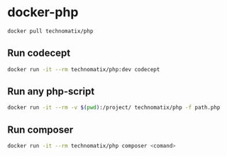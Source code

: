 # docker-php

```bash
docker pull technomatix/php
```

## Run codecept

```bash
docker run -it --rm technomatix/php:dev codecept
```

## Run any php-script

```bash
docker run -it --rm -v $(pwd):/project/ technomatix/php -f path.php
```

## Run composer <comand>

```bash
docker run -it --rm technomatix/php composer <comand>
```
